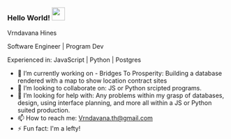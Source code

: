 ### Hello World! <img src="https://raw.githubusercontent.com/MartinHeinz/MartinHeinz/master/wave.gif" width="30px">
Vrndavana Hines 

Software Engineer | Program Dev


Experienced in:
JavaScript | Python | Postgres 

- 🔭 I’m currently working on - Bridges To Prosperity: Building a database rendered with a map to show location contract sites
- 👯 I’m looking to collaborate on: JS or Python srcipted programs.
- 🤔 I’m looking for help with: Any problems within my grasp of databases, design, using interface planning, and more all within a JS or Python suited production.
- 📫 How to reach me: Vrndavana.th@gmail.com
- ⚡ Fun fact: I'm a lefty!
